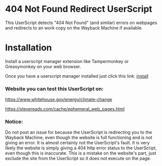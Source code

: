 # 404 Not Found Redirect UserScript
This UserScript detects "404 Not Found" (and similar) errors on webpages and redirects to an work copy on the Wayback Machine if available.

# Installation
Install a userscript manager extension like Tampermonkey or Greasymonkey on your web browser.

Once you have a userscript manager installed just click this link: [install](https://github.com/Suvanth-Erranki/404-Not-Found-Redirect-UserScript/raw/main/404%20Not%20Found%20Redirect.user.js)

### Website you can test this UserScript on:

https://www.whitehouse.gov/energy/climate-change

https://stevereads.com/cache/ephemeral_web_pages.html

### Notice:
Do not post an issue for because the UserScript is redirecting you to the Wayback Machine, even though the website is full functioning and is not giving an error. It is almost certainly not the UserScript's fault. It is very likely the website is simply giving a 404 http error status to the UserScript, even though this is inaccurate. This is a mistake on the website's part, just exclude the site from the UserScript so it does not execute on the page.
